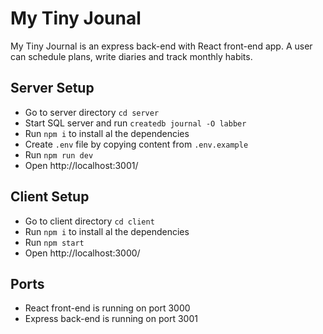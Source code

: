 # My Tiny Jounal
My Tiny Journal is an express back-end with React front-end app. A user can schedule plans, write diaries and track monthly habits.

## Server Setup

* Go to server directory ```cd server```
* Start SQL server and run ```createdb journal -O labber```
* Run ```npm i``` to install al the dependencies
* Create ```.env``` file by copying content from ```.env.example```
* Run ```npm run dev```
* Open http://localhost:3001/

## Client Setup

* Go to client directory ```cd client```
* Run ```npm i``` to install al the dependencies
* Run ```npm start```
* Open http://localhost:3000/

## Ports

* React front-end is running on port 3000
* Express back-end is running on port 3001

<!-- ## Cors

**Cross-Origin Resource Sharing**

* A web application makes a cross-origin HTTP request when it requests a resource that has a different domain (i.e. different ports)
* Web application using APIs can only request HTTP resources from the same origin the application was loaded from, unless the response from the other origin includes the right CORS headers.

## References

[Create React App with an Express Backend](https://daveceddia.com/create-react-app-express-backend/)

[Access-Control-Allow-Origin: Dealing with CORS Errors in React and Express](https://daveceddia.com/access-control-allow-origin-cors-errors-in-react-express/)

[Deploy React and Express to Heroku](https://daveceddia.com/deploy-react-express-app-heroku/) -->
